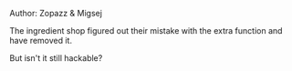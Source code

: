 Author: Zopazz & Migsej

The ingredient shop figured out their mistake with the extra function and have removed it.

But isn't it still hackable?
